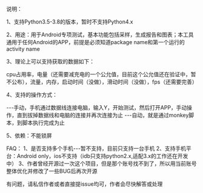 说明：

1、支持Python3.5-3.8的版本，暂时不支持Python4.x

2、用途：用于Android专项测试，基本功能包括采样，生成报告和图表；本工具通用于任何Android的APP，前提是必须知道package name和第一个运行的activity name

3、理论上可以支持获取的数据如下：

cpu占用率，电量（还需要减充电的一个公允值，目前这个公允值还在验证中，暂不公布），流量，内存，启动时间（没做），滑动时间（没做），fps（还需要完善）

4、支持的操作方式：

---手动，手机通过数据线连接电脑，输入Y，开始测试，然后打开APP，手动操作，直到拔掉数据线和电脑的连接并再次连接为止
---自动，就是通过monkey脚本，到脚本执行完成为止

5、依赖：不能锁屏


FAQ：
1、是否支持多个手机---暂不支持，目前只支持一台手机
2、支持手机平台：Android only，ios不支持（idb只支持python2.x,适配3.x的工作还在开发中）
3、作者曾经开源过一次这个项目，但是那个账号找不到了，所以用当前账号整体优化并修改了一些BUG后再次开源

有问题，请私信作者或者直接提issue均可，作者会尽快解答或处理








